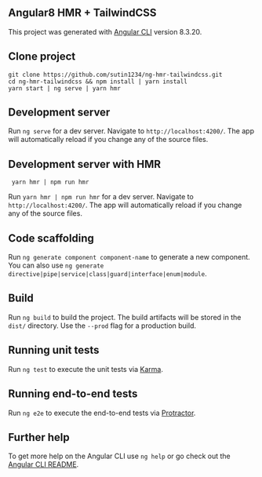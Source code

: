 ## Angular8 HMR + TailwindCSS

This project was generated with [Angular CLI](https://github.com/angular/angular-cli) version 8.3.20.

## Clone project

```
git clone https://github.com/sutin1234/ng-hmr-tailwindcss.git
cd ng-hmr-tailwindcss && npm install | yarn install
yarn start | ng serve | yarn hmr
```

## Development server

Run `ng serve` for a dev server. Navigate to `http://localhost:4200/`. The app will automatically reload if you change any of the source files.

## Development server with HMR

```
 yarn hmr | npm run hmr
```

Run `yarn hmr | npm run hmr` for a dev server. Navigate to `http://localhost:4200/`. The app will automatically reload if you change any of the source files.

## Code scaffolding

Run `ng generate component component-name` to generate a new component. You can also use `ng generate directive|pipe|service|class|guard|interface|enum|module`.

## Build

Run `ng build` to build the project. The build artifacts will be stored in the `dist/` directory. Use the `--prod` flag for a production build.

## Running unit tests

Run `ng test` to execute the unit tests via [Karma](https://karma-runner.github.io).

## Running end-to-end tests

Run `ng e2e` to execute the end-to-end tests via [Protractor](http://www.protractortest.org/).

## Further help

To get more help on the Angular CLI use `ng help` or go check out the [Angular CLI README](https://github.com/angular/angular-cli/blob/master/README.md).
